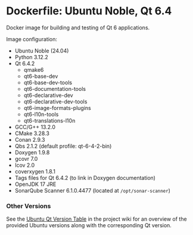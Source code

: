 # Dockerfile: Ubuntu Noble, Qt 6.4

Docker image for building and testing of Qt 6 applications.

Image configuration:
- Ubuntu Noble (24.04)
- Python 3.12.2
- Qt 6.4.2
	- qmake6
	- qt6-base-dev
	- qt6-base-dev-tools
	- qt6-documentation-tools
	- qt6-declarative-dev
	- qt6-declarative-dev-tools
	- qt6-image-formats-plugins
	- qt6-l10n-tools
	- qt6-translations-l10n
- GCC/G++ 13.2.0
- CMake 3.28.3
- Conan 2.9.3
- Qbs 2.1.2 (default profile: qt-6-4-2-bin)
- Doxygen 1.9.8
- gcovr 7.0
- lcov 2.0
- coverxygen 1.8.1
- Tags files for Qt 6.4.2 (to link in Doxygen documentation)
- OpenJDK 17 JRE
- SonarQube Scanner 6.1.0.4477 (located at `/opt/sonar-scanner`)


### Other Versions ###
See the [Ubuntu Qt Version Table](https://github.com/j-ulrich/docker_qt/wiki/Ubuntu-Qt-Version-Table) in the project
wiki for an overview of the provided Ubuntu versions along with the corresponding Qt version.